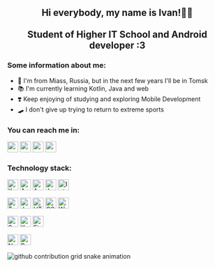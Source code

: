 <h2 align="center">Hi everybody, my name is Ivan!🤘🏽 <br/> <br/>
Student of Higher IT School and Android developer :3</h2>

### Some information about me:
- 🚩 I'm from Miass, Russia, but in the next few years I'll be in Tomsk
- 📚 I'm currently learning Kotlin, Java and web 
- ❣️ Keep enjoying of studying and exploring Mobile Development
- 🛹 I don't give up trying to return to extreme sports

### You can reach me in:
[<img alt="my_telegram" height="25px" src="https://img.shields.io/badge/-Telegram-26A5E4?style=for-the-badge&logo=telegram"/>][telegram]
[<img alt="my_discord" height="25px" src="https://img.shields.io/badge/-discord-743CBC?style=for-the-badge&logo=discord&logoColor=white"/>][discord] 
[<img alt="my_vk" height="25px" src="https://img.shields.io/badge/-VK-0077ff?style=for-the-badge&logo=vk"/>][myvk]
[<img alt="my_instagram" height="25px" src="https://img.shields.io/badge/-Instagram-8A1868?style=for-the-badge&logo=Instagram"/>][intagram] 

### Technology stack:
[<img  alt="Kotlin" height="25px" src="https://img.shields.io/badge/-Kotlin-B24DFF.svg?logo=kotlin&style=for-the-badge&logoColor=white" />][kotlin]
[<img  alt="Android Jetpack" height="25px" src="https://img.shields.io/badge/-Android%20Jetpack-4285F4.svg?logo=Jetpack%20Compose&style=for-the-badge&logoColor=white" />][jetpack]
[<img  alt="Android Studio" height="25px" src="https://img.shields.io/badge/-Android%20studio-3DDC84.svg?logo=ANdroid%20Studio&style=for-the-badge&logoColor=white" />][android-studio]
[<img  alt="Java" height="25px" src="https://img.shields.io/badge/-Java-f89820.svg?logo=&style=for-the-badge" />][java]
[<img  alt="Intellij Idea" height="25px" src="https://img.shields.io/badge/-Intellij%20idea-EF5550.svg?logo=Intellij%20Idea&style=for-the-badge&logoColor=white" />][idea]

[<img  alt="TypeScript" height="25px" src="https://img.shields.io/badge/-TypeScript-2C7489.svg?logo=TypeScript&style=for-the-badge&logoColor=white" />][typescript]
[<img  alt="JavaScript" height="25x" src="https://img.shields.io/badge/-Javascript-F7DF1E.svg?logo=JavaScript&style=for-the-badge&logoColor=black" />][js]
[<img  alt="HTML5" height="25px" src="https://img.shields.io/badge/-Html5-E34F26.svg?logo=html5&style=for-the-badge&logoColor=white" />][html5]
[<img  alt="CSS3" height="25px" src="https://img.shields.io/badge/-Css3-1572B6.svg?logo=css3&style=for-the-badge&logoColor=white" />][css3]
[<img  alt="WebStrom" height="25px" src="https://img.shields.io/badge/-WebStorm-60DBE4.svg?logo=webstorm&style=for-the-badge&logoColor=black" />][webstorm]

[<img  alt="Swift" height="25px" src="https://img.shields.io/badge/-Swift-F04934.svg?logo=swift&style=for-the-badge&logoColor=white" />][swift]
[<img  alt="Xcode" height="25px" src="https://img.shields.io/badge/-Xcode-2964D6.svg?logo=xcode&style=for-the-badge&logoColor=white" />][xcode]
[<img  alt="Figma" height="25px" src="https://img.shields.io/badge/-Figma-F24E1E.svg?logo=figma&style=for-the-badge&logoColor=white" />][figma]

[<img  alt="Node.js" height="25px" src="https://img.shields.io/badge/-Node.js-339933.svg?logo=node.js&style=for-the-badge&logoColor=white" />][nodejs]
[<img  alt="Postman" height="25px" src="https://img.shields.io/badge/-Postman-FD6F36.svg?logo=postman&style=for-the-badge&logoColor=white"/>][postman]


![github contribution grid snake animation](https://raw.github.com/ithirteeng/ithirteeng/blob/output/github-contribution-grid-snake-dark.svg#gh-dark-mode-only)


[myvk]: https://vk.com/ldv_13
[telegram]: https://t.me/ithirteeng
[intagram]: https://www.instagram.com/walliemann
[discord]: https://discordapp.com/users/ithirteeng#5078

[html5]: https://dev.w3.org/html5/html-author
[css3]: https://www.w3.org/Style/CSS/specs.en.html
[sass]: https://sass-lang.com/
[js]: https://www.javascript.com/
[git]: https://git-scm.com/
[github]: https://github.com/
[figma]: https://www.figma.com/
[idea]: https://www.jetbrains.com/idea/
[android-studio]: https://developer.android.com/studio
[kotlin]: https://kotlinlang.org/
[java]: https://www.java.com/
[postman]: https://www.postman.com/
[jetpack]: https://developer.android.com/jetpack
[swift]: https://www.apple.com/swift/
[xcode]: hhttps://developer.apple.com/xcode/
[appcode]: https://www.jetbrains.com/objc/
[vue]: https://vuejs.org
[typescript]: https://www.typescriptlang.org
[nodejs]: https://nodejs.org/en/
[webstorm]: https://www.jetbrains.com/webstorm/?ysclid=l8jq869uve292946107
